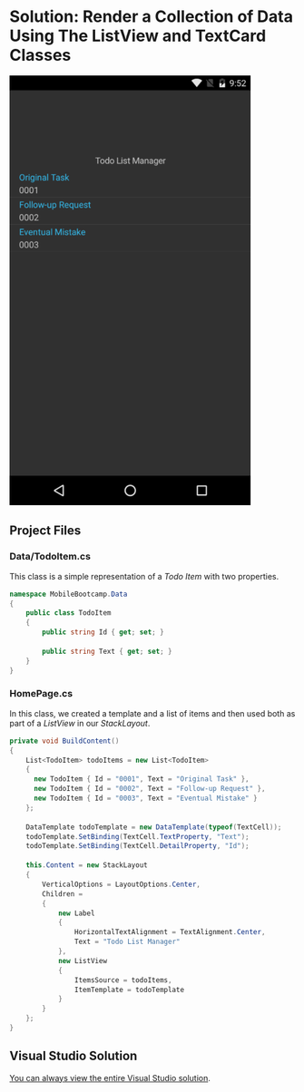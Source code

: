 # **Solution:** Render a Collection of Data Using The ListView and TextCard Classes

![Solution](../media/03_complete.png)

## Project Files

### Data/TodoItem.cs

This class is a simple representation of a *Todo Item* with two properties.

```c#
namespace MobileBootcamp.Data
{
    public class TodoItem
    {
        public string Id { get; set; }

        public string Text { get; set; }
    }
}
```

### HomePage.cs

In this class, we created a template and a list of items and then used both as part of a *ListView* in our *StackLayout*.

```c#
private void BuildContent()
{
    List<TodoItem> todoItems = new List<TodoItem>
    {
      new TodoItem { Id = "0001", Text = "Original Task" },
      new TodoItem { Id = "0002", Text = "Follow-up Request" },
      new TodoItem { Id = "0003", Text = "Eventual Mistake" }
    };

    DataTemplate todoTemplate = new DataTemplate(typeof(TextCell));
    todoTemplate.SetBinding(TextCell.TextProperty, "Text");
    todoTemplate.SetBinding(TextCell.DetailProperty, "Id");

    this.Content = new StackLayout
    {
        VerticalOptions = LayoutOptions.Center,
        Children =
        {
            new Label
            {
                HorizontalTextAlignment = TextAlignment.Center,
                Text = "Todo List Manager"
            },
            new ListView
            {
                ItemsSource = todoItems,
                ItemTemplate = todoTemplate
            }
        }
    };
}
```

## Visual Studio Solution

[You can always view the entire Visual Studio solution](solution/).
